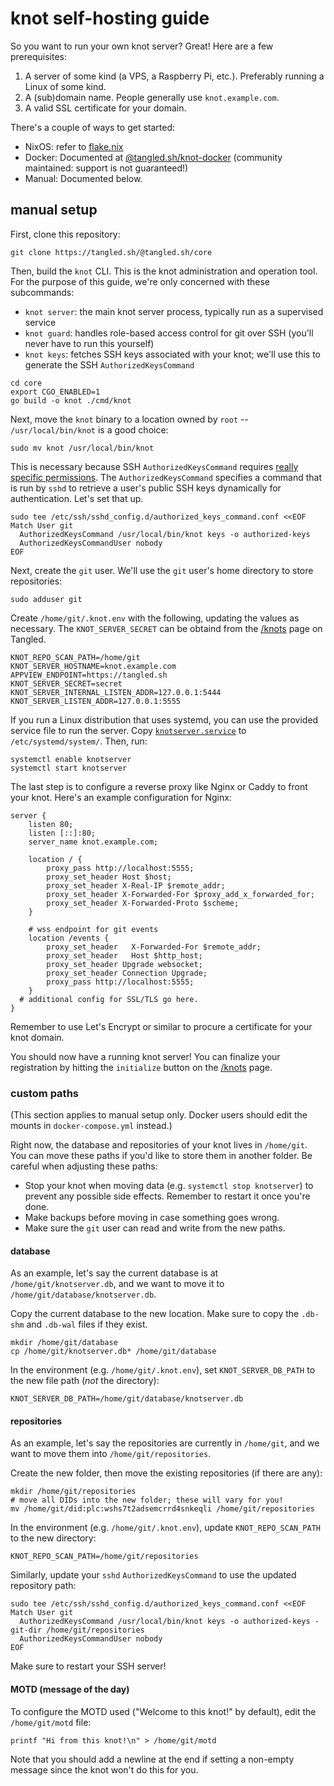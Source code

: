 # knot self-hosting guide

So you want to run your own knot server? Great! Here are a few prerequisites:

1. A server of some kind (a VPS, a Raspberry Pi, etc.). Preferably running a Linux of some kind.
2. A (sub)domain name. People generally use `knot.example.com`.
3. A valid SSL certificate for your domain.

There's a couple of ways to get started:
* NixOS: refer to
[flake.nix](https://tangled.sh/@tangled.sh/core/blob/master/flake.nix)
* Docker: Documented at
[@tangled.sh/knot-docker](https://tangled.sh/@tangled.sh/knot-docker)
(community maintained: support is not guaranteed!)
* Manual: Documented below.

## manual setup

First, clone this repository:

```
git clone https://tangled.sh/@tangled.sh/core
```

Then, build the `knot` CLI. This is the knot administration and operation tool.
For the purpose of this guide, we're only concerned with these subcommands:

* `knot server`: the main knot server process, typically run as a
supervised service
* `knot guard`: handles role-based access control for git over SSH
(you'll never have to run this yourself)
* `knot keys`: fetches SSH keys associated with your knot; we'll use
this to generate the SSH `AuthorizedKeysCommand`

```
cd core
export CGO_ENABLED=1
go build -o knot ./cmd/knot
```

Next, move the `knot` binary to a location owned by `root` --
`/usr/local/bin/knot` is a good choice:

```
sudo mv knot /usr/local/bin/knot
```

This is necessary because SSH `AuthorizedKeysCommand` requires [really
specific permissions](https://stackoverflow.com/a/27638306). The
`AuthorizedKeysCommand` specifies a command that is run by `sshd` to
retrieve a user's public SSH keys dynamically for authentication. Let's
set that up.

```
sudo tee /etc/ssh/sshd_config.d/authorized_keys_command.conf <<EOF
Match User git
  AuthorizedKeysCommand /usr/local/bin/knot keys -o authorized-keys
  AuthorizedKeysCommandUser nobody
EOF
```

Next, create the `git` user. We'll use the `git` user's home directory
to store repositories:

```
sudo adduser git
```

Create `/home/git/.knot.env` with the following, updating the values as
necessary. The `KNOT_SERVER_SECRET` can be obtaind from the
[/knots](https://tangled.sh/knots) page on Tangled.

```
KNOT_REPO_SCAN_PATH=/home/git
KNOT_SERVER_HOSTNAME=knot.example.com
APPVIEW_ENDPOINT=https://tangled.sh
KNOT_SERVER_SECRET=secret
KNOT_SERVER_INTERNAL_LISTEN_ADDR=127.0.0.1:5444
KNOT_SERVER_LISTEN_ADDR=127.0.0.1:5555
```

If you run a Linux distribution that uses systemd, you can use the provided
service file to run the server. Copy
[`knotserver.service`](/systemd/knotserver.service)
to `/etc/systemd/system/`. Then, run:

```
systemctl enable knotserver
systemctl start knotserver
```

The last step is to configure a reverse proxy like Nginx or Caddy to front your
knot. Here's an example configuration for Nginx:

```
server {
    listen 80;
    listen [::]:80;
    server_name knot.example.com;

    location / {
        proxy_pass http://localhost:5555;
        proxy_set_header Host $host;
        proxy_set_header X-Real-IP $remote_addr;
        proxy_set_header X-Forwarded-For $proxy_add_x_forwarded_for;
        proxy_set_header X-Forwarded-Proto $scheme;
    }

    # wss endpoint for git events
    location /events {
        proxy_set_header   X-Forwarded-For $remote_addr;
        proxy_set_header   Host $http_host;
        proxy_set_header Upgrade websocket;
        proxy_set_header Connection Upgrade;
        proxy_pass http://localhost:5555;
    }
  # additional config for SSL/TLS go here.
}

```

Remember to use Let's Encrypt or similar to procure a certificate for your
knot domain.

You should now have a running knot server! You can finalize your registration by hitting the
`initialize` button on the [/knots](https://tangled.sh/knots) page.

### custom paths

(This section applies to manual setup only. Docker users should edit the mounts
in `docker-compose.yml` instead.)

Right now, the database and repositories of your knot lives in `/home/git`. You
can move these paths if you'd like to store them in another folder. Be careful
when adjusting these paths:

* Stop your knot when moving data (e.g. `systemctl stop knotserver`) to prevent
any possible side effects. Remember to restart it once you're done.
* Make backups before moving in case something goes wrong.
* Make sure the `git` user can read and write from the new paths.

#### database

As an example, let's say the current database is at `/home/git/knotserver.db`,
and we want to move it to `/home/git/database/knotserver.db`.

Copy the current database to the new location. Make sure to copy the `.db-shm`
and `.db-wal` files if they exist.

```
mkdir /home/git/database
cp /home/git/knotserver.db* /home/git/database
```

In the environment (e.g. `/home/git/.knot.env`), set `KNOT_SERVER_DB_PATH` to
the new file path (_not_ the directory):

```
KNOT_SERVER_DB_PATH=/home/git/database/knotserver.db
```

#### repositories

As an example, let's say the repositories are currently in `/home/git`, and we
want to move them into `/home/git/repositories`.

Create the new folder, then move the existing repositories (if there are any):

```
mkdir /home/git/repositories
# move all DIDs into the new folder; these will vary for you!
mv /home/git/did:plc:wshs7t2adsemcrrd4snkeqli /home/git/repositories
```

In the environment (e.g. `/home/git/.knot.env`), update `KNOT_REPO_SCAN_PATH`
to the new directory:

```
KNOT_REPO_SCAN_PATH=/home/git/repositories
```

Similarly, update your `sshd` `AuthorizedKeysCommand` to use the updated
repository path:

```
sudo tee /etc/ssh/sshd_config.d/authorized_keys_command.conf <<EOF
Match User git
  AuthorizedKeysCommand /usr/local/bin/knot keys -o authorized-keys -git-dir /home/git/repositories
  AuthorizedKeysCommandUser nobody
EOF
```

Make sure to restart your SSH server!

#### MOTD (message of the day)

To configure the MOTD used ("Welcome to this knot!" by default), edit the
`/home/git/motd` file:

```
printf "Hi from this knot!\n" > /home/git/motd
```

Note that you should add a newline at the end if setting a non-empty message
since the knot won't do this for you.
